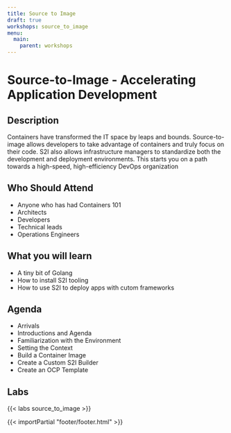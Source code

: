 ```yaml
---
title: Source to Image
draft: true
workshops: source_to_image
menu:
  main:
    parent: workshops
---
```


# Source-to-Image - Accelerating Application Development

## Description

Containers have transformed the IT space by leaps and bounds.  Source-to-image allows developers to take advantage of containers and truly focus on their code.  S2I also allows infrastructure managers to standardize both the development and deployment environments.  This starts you on a path towards a high-speed, high-efficiency DevOps organization

## Who Should Attend

- Anyone who has had Containers 101
- Architects
- Developers
- Technical leads
- Operations Engineers

## What you will learn
- A tiny bit of Golang
- How to install S2I tooling
- How to use S2I to deploy apps with cutom frameworks


## Agenda
- Arrivals
- Introductions and Agenda
- Familiarization with the Environment
- Setting the Context
- Build a Container Image
- Create a Custom S2I Builder
- Create an OCP Template

## Labs

{{< labs source_to_image >}}

{{< importPartial "footer/footer.html" >}}